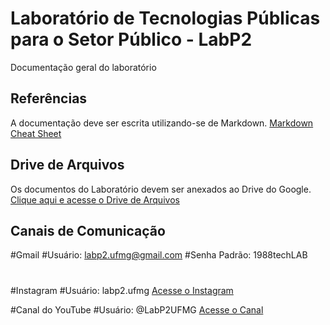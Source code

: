 # Laboratório de Tecnologias Públicas para o Setor Público - LabP2
Documentação geral do laboratório

## Referências
A documentação deve ser escrita utilizando-se de Markdown.
[Markdown Cheat Sheet](https://github.com/adam-p/markdown-here/wiki/markdown-cheatsheet)

## Drive de Arquivos
Os documentos do Laboratório devem ser anexados ao Drive do Google.
[Clique aqui e acesse o Drive de Arquivos](https://drive.google.com/drive/folders/1UH2-lPwtP0m2cash1Fke2neUyuaGuCAq)

## Canais de Comunicação
#Gmail
#Usuário: labp2.ufmg@gmail.com
#Senha Padrão: 1988techLAB
#
#Instagram
#Usuário: labp2.ufmg
[Acesse o Instagram](https://www.instagram.com/labp2.ufmg/)

#Canal do YouTube
#Usuário: @LabP2UFMG
[Acesse o Canal](https://www.youtube.com/channel/UCphYOB1MhKwihAQTCnai7Uw)
